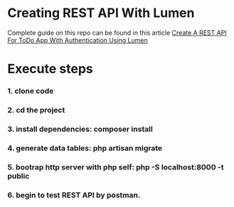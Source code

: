 # Creating REST API With Lumen

Complete guide on this repo can be found in this article [Create A REST API For ToDo App With Authentication Using Lumen](https://www.cloudways.com/blog/lumen-rest-api-authentication/)

# Execute steps
### 1. clone code

### 2. cd the project

### 3. install dependencies: composer install

### 4. generate data tables: php artisan migrate

### 5. bootrap http server with php self: php -S localhost:8000 -t public


### 6. begin to test REST API by postman.

